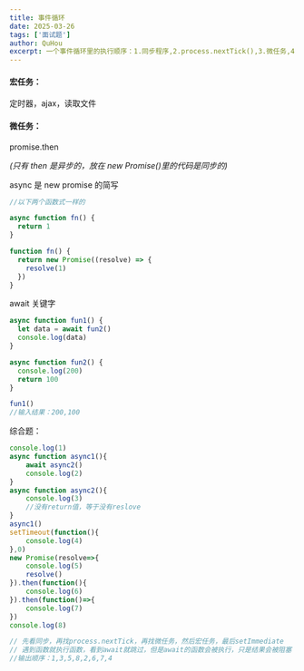 ```yaml
---
title: 事件循环
date: 2025-03-26
tags: ['面试题']
author: QuHou
excerpt: 一个事件循环里的执行顺序：1.同步程序,2.process.nextTick(),3.微任务,4.宏任务,5.setImmediate
---
```


#### 宏任务：

定时器，ajax，读取文件

#### 微任务：

promise.then

_(只有 then 是异步的，放在 new Promise()里的代码是同步的)_

async 是 new promise 的简写

```js
//以下两个函数式一样的

async function fn() {
  return 1
}

function fn() {
  return new Promise((resolve) => {
    resolve(1)
  })
}
```

await 关键字

```js
async function fun1() {
  let data = await fun2()
  console.log(data)
}

async function fun2() {
  console.log(200)
  return 100
}

fun1()
//输入结果：200,100
```

综合题：

```js
console.log(1)
async function async1(){
    await async2()
    console.log(2)
}
async function async2(){
    console.log(3)
    //没有return值，等于没有reslove
}
async1()
setTimeout(function(){
    console.log(4)
},0)
new Promise(resolve=>{
    console.log(5)
    resolve()
}).then(function(){
    console.log(6)
}).then(function()=>{
    console.log(7)
})
console.log(8)

// 先看同步，再找process.nextTick，再找微任务，然后宏任务，最后setImmediate
// 遇到函数就执行函数，看到await就跳过，但是await的函数会被执行，只是结果会被阻塞（加入微任务队列中）
//输出顺序：1,3,5,8,2,6,7,4
```
